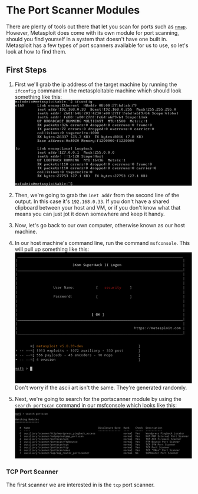 # The Port Scanner Modules

There are plenty of tools out there that let you scan for ports such as [`nmap`](https://nmap.org/download.html). However, Metasploit does come with its own module for port scanning, should you find yourself in a system that doesn't have one built in. Metasploit has a few types of port scanners available for us to use, so let's look at how to find them.

## First Steps

1. First we'll grab the ip address of the target machine by running the `ifconfig` command in the metasploitable machine which should look something like this:
![output](./assets/ifconfig.png)

2. Then, we're going to grab the `inet addr` from the second line of the output. In this case it's `192.168.0.33`. If you don't have a shared clipboard between your host and VM, or if you don't know what that means you can just jot it down somewhere and keep it handy.

3. Now, let's go back to our own computer, otherwise known as our host machine.

4. In our host machine's command line, run the command `msfconsole`. This will pull up something like this:
![msfconsole-start](./assets/msfconsole-start.png)
Don't worry if the ascii art isn't the same. They're generated randomly.

5. Next, we're going to search for the portscanner module by using the `search portscan` command in our msfconsole which looks like this:
![search-portscan](./assets/search-ps.png)

### TCP Port Scanner

The first scanner we are interested in is the `tcp` port scanner.
